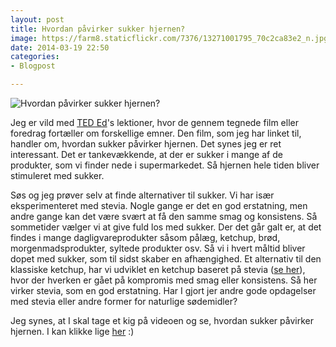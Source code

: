 ```yaml
---
layout: post
title: Hvordan påvirker sukker hjernen?
image: https://farm8.staticflickr.com/7376/13271001795_70c2ca83e2_n.jpg
date: 2014-03-19 22:50
categories:
- Blogpost

---
```


![Hvordan påvirker sukker hjernen?](https://farm8.staticflickr.com/7376/13271001795_70c2ca83e2.jpg)

Jeg er vild med [TED Ed](http://ed.ted.com/)'s lektioner, hvor de gennem tegnede film eller foredrag fortæller om forskellige emner. 
Den film, som jeg har linket til, handler om, hvordan sukker påvirker hjernen. Det synes jeg er ret interessant. Det er tankevækkende, at der er sukker i mange af de produkter, som vi finder nede i supermarkedet. Så hjernen hele tiden bliver stimuleret med sukker. 

Søs og jeg prøver selv at finde alternativer til sukker. Vi har især eksperimenteret med stevia. Nogle gange er det en god erstatning, men andre gange kan det være svært at få den samme smag og konsistens. Så sommetider vælger vi at give fuld los med sukker. Der det går galt er, at det findes i mange dagligvareprodukter såsom pålæg, ketchup, brød, morgenmadsprodukter, syltede produkter osv. Så vi i hvert måltid bliver dopet med sukker, som til sidst skaber en afhængighed. 
Et alternativ til den klassiske ketchup, har vi udviklet en ketchup baseret på stevia  ([se her](http://www.femmefood.com/2013/07/basic-1-hjemmelavet-ketchup-med-og-uden-sennep/)), hvor der hverken er gået på kompromis med smag eller konsistens. Så her virker stevia, som en god erstatning. Har I gjort jer andre gode opdagelser med stevia eller andre former for naturlige sødemidler?

Jeg synes, at I skal tage et kig på videoen og se, hvordan sukker påvirker hjernen. I kan klikke lige [her](http://ed.ted.com/lessons/how-sugar-affects-the-brain-nicole-avena) :)



